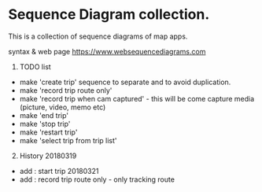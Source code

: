 Sequence Diagram collection.
============================
This is a collection of sequence diagrams of map apps.

syntax & web page
https://www.websequencediagrams.com

1. TODO list
- make 'create trip' sequence to separate and to avoid duplication.
- make 'record trip route only'
- make 'record trip when cam captured' - this will be come capture media (picture, video, memo etc)
- make 'end trip'
- make 'stop trip'
- make 'restart trip'
- make 'select trip from trip list'

2. History
20180319
- add : start trip
20180321
- add : record trip route only - only tracking route
